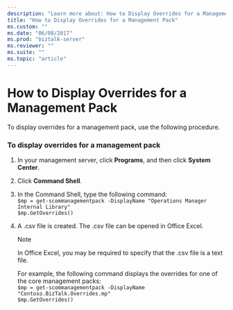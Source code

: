 ```yaml
---
description: "Learn more about: How to Display Overrides for a Management Pack"
title: "How to Display Overrides for a Management Pack"
ms.custom: ""
ms.date: "06/08/2017"
ms.prod: "biztalk-server"
ms.reviewer: ""
ms.suite: ""
ms.topic: "article"
---
```

# How to Display Overrides for a Management Pack
To display overrides for a management pack, use the following procedure.  
  
### To display overrides for a management pack  
  
1. In your management server, click **Programs**, and then click **System Center**.  
  
2. Click **Command Shell**.  
  
3. In the Command Shell, type the following command:   
   `$mp = get-scommanagementpack -DisplayName "Operations Manager Internal Library"`   
   `$mp.GetOverrides()`  
  
4. A .csv file is created. The .csv file can be opened in Office Excel.  
  
   > [!NOTE]  
   >  In Office Excel, you may be required to specify that the .csv file is a text file.  
  
   For example, the following command displays the overrides for one of the core management packs:   
   `$mp = get-scommanagementpack -DisplayName "Contoso.BizTalk.Overrides.mp"`  
   `$mp.GetOverrides()`
